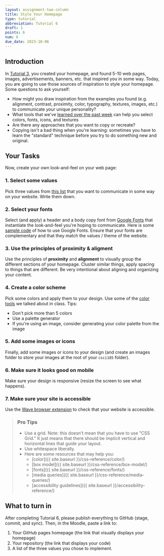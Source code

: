 ```yaml
---
layout: assignment-two-column
title: Style Your Homepage
type: tutorial
abbreviation: Tutorial 6
draft: 1
points: 6
num: 6
due_date: 2023-10-06
---
```


## Introduction

In [Tutorial 3](tutorial03), you created your homepage, and found 5-10 web pages, images, advertisements, banners, etc. that inspired you in some way. Today, you are going to use those sources of inspiration to style your homepage. Some questions to ask yourself:

* How might you draw inspiration from the examples you found (e.g. alignment, contrast, proximity, color, typography, textures, images, etc.) to communicate *your* unique personality?
* What tools that we've [learned over the past week](../lectures/topic07) can help you select colors, fonts, icons, and textures
* Are there any approaches that you want to copy or recreate? 
* Copying isn't a bad thing when you're learning: sometimes you have to learn the "standard" technique before you try to do something new and original.

## Your Tasks
Now, create your own look-and-feel on your web page:

### 1. Select some values
Pick three values from <a href="https://docs.google.com/document/d/1Vv5tPZ8UjqJNYO9pCp_PQhxHT8qoGY09deKX6uygUFA/edit" target="_blank">this list</a> that you want to communicate in some way on your website. Write them down.

### 2. Select your fonts
Select (and apply) a header and a body copy font from <a href="https://fonts.google.com/" target="_blank">Google Fonts</a> that instantiate the look-and-feel you're hoping to communicate. Here is some <a href="https://codepen.io/vanwars/pen/gOpryzO?editors=0100" target="_blank">sample code</a> of how to use Google Fonts. Ensure that your fonts are complementary and that they match the values / theme of the website.

### 3. Use the principles of proximity & aligment
Use the principles of **proximity** and **alignment** to visually group the different sections of your homepage. Cluster similar things, apply spacing to things that are different. Be very intentional about aligning and organizing your content.

### 4. Create a color scheme 
Pick some colors and apply them to your design. Use some of the [color tools](../css-reference/color/) we talked about in class. Tips:
* Don't pick more than 5 colors
* Use a palette generator
* If you're using an image, consider generating your color palette from the image

### 5. Add some images or icons
Finally, add some images or icons to your design (and create an images folder to store your images at the root of your `csci185` folder).

### 6. Make sure it looks good on mobile
Make sure your design is responsive (resize the screen to see what happens).

### 7. Make sure your site is accessible
Use the <a href="https://wave.webaim.org/extension/">Wave browser extension</a> to check that your website is accessible. 


> ### Pro Tips
> * Use a grid. Note: this doesn't mean that you have to use "CSS Grid." It just means that there should be implicit vertical and horizontal lines that guide your layout.
> * Use whitespace liberally.
> * Here are some resources that may help you:
>    * [color]({{ site.baseurl }}/css-reference/color/)
>    * [box model]({{ site.baseurl }}/css-reference/box-model/)
>    * [fonts]({{ site.baseurl }}/css-reference/fonts/)
>    * [media queries]({{ site.baseurl }}/css-reference/media-queries/)
>    * [accessibility guidelines]({{ site.baseurl }}/accessibility-reference/)

## What to turn in
After completing Tutorial 6, please publish everything to GitHub (stage, commit, and sync). Then, in the Moodle, paste a link to:
1. Your GitHub pages homepage (the link that visually displays your homepage)
2. Your repository (the link that displays your code)
3. A list of the three values you chose to implement. 
